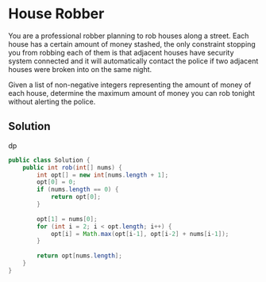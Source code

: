 # House Robber

You are a professional robber planning to rob houses along a street. Each house has a certain amount of money stashed, the only constraint stopping you from robbing each of them is that adjacent houses have security system connected and it will automatically contact the police if two adjacent houses were broken into on the same night.

Given a list of non-negative integers representing the amount of money of each house, determine the maximum amount of money you can rob tonight without alerting the police.

## Solution

dp

```java
public class Solution {
    public int rob(int[] nums) {
        int opt[] = new int[nums.length + 1];
        opt[0] = 0;
        if (nums.length == 0) {
            return opt[0];
        }
        
        opt[1] = nums[0];
        for (int i = 2; i < opt.length; i++) {
            opt[i] = Math.max(opt[i-1], opt[i-2] + nums[i-1]);
        }
        
        return opt[nums.length];
    }
}
```